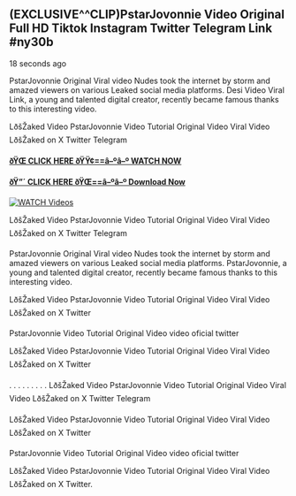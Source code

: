 ## (EXCLUSIVE^^CLIP)PstarJovonnie Video Original Full HD Tiktok Instagram Twitter Telegram Link #ny30b

18 seconds ago

PstarJovonnie Original Viral video Nudes took the internet by storm and amazed viewers on various Leaked social media platforms. Desi Video Viral Link, a young and talented digital creator, recently became famous thanks to this interesting video.

LðšŽaked Video PstarJovonnie Video Tutorial Original Video Viral Video LðšŽaked on X Twitter Telegram

**[ðŸŒ CLICK HERE ðŸŸ¢==â–ºâ–º WATCH NOW](https://clips-mediaa.blogspot.com/2025/02/video-viral-download.html)**

**[ðŸ”´ CLICK HERE ðŸŒ==â–ºâ–º Download Now](https://clips-mediaa.blogspot.com/2025/02/video-viral-download.html)**

[![WATCH Videos](https://i.imgur.com/dJHk4Zq.gif)](https://clips-mediaa.blogspot.com/2025/02/video-viral-download.html)

LðšŽaked Video PstarJovonnie Video Tutorial Original Video Viral Video LðšŽaked on X Twitter Telegram

PstarJovonnie Original Viral video Nudes took the internet by storm and amazed viewers on various Leaked social media platforms. PstarJovonnie, a young and talented digital creator, recently became famous thanks to this interesting video.

LðšŽaked Video PstarJovonnie Video Tutorial Original Video Viral Video LðšŽaked on X Twitter

PstarJovonnie Video Tutorial Original Video video oficial twitter

LðšŽaked Video PstarJovonnie Video Tutorial Original Video Viral Video LðšŽaked on X Twitter

. . . . . . . . . LðšŽaked Video PstarJovonnie Video Tutorial Original Video Viral Video LðšŽaked on X Twitter Telegram

LðšŽaked Video PstarJovonnie Video Tutorial Original Video Viral Video LðšŽaked on X Twitter

PstarJovonnie Video Tutorial Original Video video oficial twitter

LðšŽaked Video PstarJovonnie Video Tutorial Original Video Viral Video LðšŽaked on X Twitter.